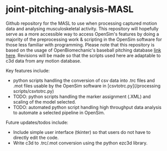 # joint-pitching-analysis-MASL

Github repository for the MASL to use when processing captured motion data and analysing musculoskeletal activity. This repository will hopefully serve as a more accessible way to access OpenSim's features by doing a majority of the preprocessing work & scripting in the OpenSim software for those less familiar with programming. Please note that this repository is based on the usage of OpenBiomechanic's baseball pitching database [link here](https://github.com/drivelineresearch/openbiomechanics/tree/main/baseball_pitching). Revisions will be made so that the scripts used here are adaptable to c3d data from any motion database.

Key features include:
- python scripts handling the conversion of csv data into .trc files and .mot files usable by the OpenSim software in [csvtotrc.py](/processing scripts/csvtotrc.py)
- TODO: python scripts handling the marker assignment (.XML) and scaling of the model selected.
- TODO: automated python script handling high throughput data analysis to automate a selected pipeline in OpenSim.

Future updates/todos include:
- Include simple user interface (tkinter) so that users do not have to directly edit the code.
- Write c3d to .trc/.mot conversion using the python ezc3d library.
